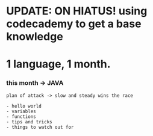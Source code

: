 # UPDATE: ON HIATUS! using codecademy to get a base knowledge

# 1 language, 1 month.

### this month -> JAVA

    plan of attack -> slow and steady wins the race

    - hello world
    - variables
    - functions
    - tips and tricks
    - things to watch out for
